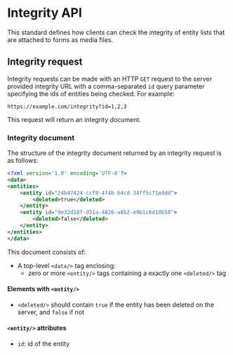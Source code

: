 # Integrity API

This standard defines how clients can check the integrity of entity lists that are attached to forms as media files.

## Integrity request

Integrity requests can be made with an HTTP `GET` request to the server provided integrity URL with a comma-separated `id` query parameter specifying the ids of entities being checked. For example:

```
https://example.com/integrity?id=1,2,3
```

This request will return an integrity document.

### Integrity document

The structure of the integrity document returned by an integrity request is as follows:

```xml
<?xml version='1.0' encoding='UTF-8'?>
<data>
<entities>
    <entity id="24b47424-ccf8-4f4b-b4cd-34ff5c71eddd">
        <deleted>true</deleted>
    </entity>
    <entity id="9e32d18f-d51a-4826-a8b2-e9b1c6d10b58">
        <deleted>false</deleted>
    </entity>
</entities>
</data>
```

This document consists of:

- A top-level `<data/>` tag enclosing:
  - zero or more `<entity/>` tags containing a exactly one `<deleted/>` tag

#### Elements with `<entity/>`

- `<deleted/>` should contain `true` if the entity has been deleted on the server, and `false` if not

#### `<entity/>` attributes

- `id`: id of the entity
